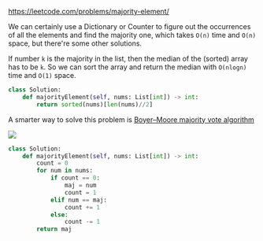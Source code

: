 <https://leetcode.com/problems/majority-element/>

We can certainly use a Dictionary or Counter to figure out the occurrences of all the elements and find the majority one, which takes `O(n)` time and `O(n)` space, but there're some other solutions.

If number `k` is the majority in the list, then the median of the (sorted) array has to be `k`. So we can sort the array and return the median with `O(nlogn)` time and `O(1)` space.

```python
class Solution:
    def majorityElement(self, nums: List[int]) -> int:
        return sorted(nums)[len(nums)//2]
```

A smarter way to solve this problem is [Boyer–Moore majority vote algorithm](https://en.wikipedia.org/wiki/Boyer–Moore_majority_vote_algorithm)

![](https://upload.wikimedia.org/wikipedia/commons/thumb/c/c7/Boyer-Moore_MJRTY.svg/1920px-Boyer-Moore_MJRTY.svg.png)

```python
class Solution:
    def majorityElement(self, nums: List[int]) -> int:
        count = 0
        for num in nums:
            if count == 0:
                maj = num
                count = 1
            elif num == maj:
                count += 1
            else:
                count -= 1
        return maj
```


